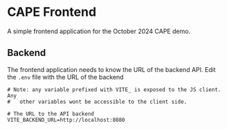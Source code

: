 # CAPE Frontend

A simple frontend application for the October 2024 CAPE demo.

## Backend 

The frontend application needs to know the URL of the backend API.  Edit the 
`.env` file with the URL of the backend

```
# Note: any variable prefixed with VITE_ is exposed to the JS client.  Any
#   other variables wont be accessible to the client side.

# The URL to the API backend
VITE_BACKEND_URL=http://localhost:8080
```
